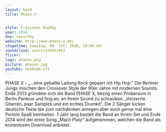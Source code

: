 ```yaml
---
layout: band
title: Phase X


style: Crossover HipHop
year: 2016
day: saturday
website: http://www.phase-x.de/
stagetime: Samstag, 09. Juli 2016, 19:00 Uhr
soundcloud: users/126927452
flickr:
logo: phasex.png
picture: phasex.jpg
youtube: Ve5OiQX-s7I
---
```

PHASE X	- „…eine geballte Ladung Rock gepaart mit Hip Hop."
Die	Berliner Jungs mischen den Crossover Style der 90er Jahre mit
modernen Sounds.
Ende 2013 gründete sich die Band PHASE X, bezog einen Proberaum in Berlin Pankow und fing an, an Ihrem Sound zu schrauben. „Verzerrte Gitarren, paar Samples und ein echtes Drumkit“.
Die 2 Sänger kicken deutsche Texte die zum nachdenken anregen aber auch gerne mal eine Portion Spaß beinhalten. 1 Jahr lang bastelt die Band an Ihrem Set und Ende 2014 wird der erste Song „Mach Platz“ aufgenommen, welchen die Band als kostenlosen Download anbietet.
